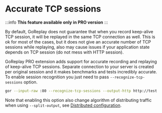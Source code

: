 # Accurate TCP sessions

:::info
**This feature available only in PRO version**
:::

By default, GoReplay does not guarantee that when you record keep-alive TCP session, it will be replayed in the same TCP connection as well. This is ok for most of the cases, but it does not give an accurate number of TCP sessions while replaying, also may cause issues if your application state depends on TCP session (do not mess with HTTP session).

GoReplay PRO extension adds support for accurate recording and replaying of keep-alive TCP sessions. Separate connection to your server is created per original session and it makes benchmarks and tests incredibly accurate. To enable session recognition you just need to pass `--recognize-tcp-sessions` option.

```bash
gor --input-raw :80 --recognize-tcp-sessions --output-http http://test.target
```

Note that enabling this option also change algorithm of distributing traffic when using `--split-output`, see [Distributed configuration](/docs/guides/distributed-configuration).